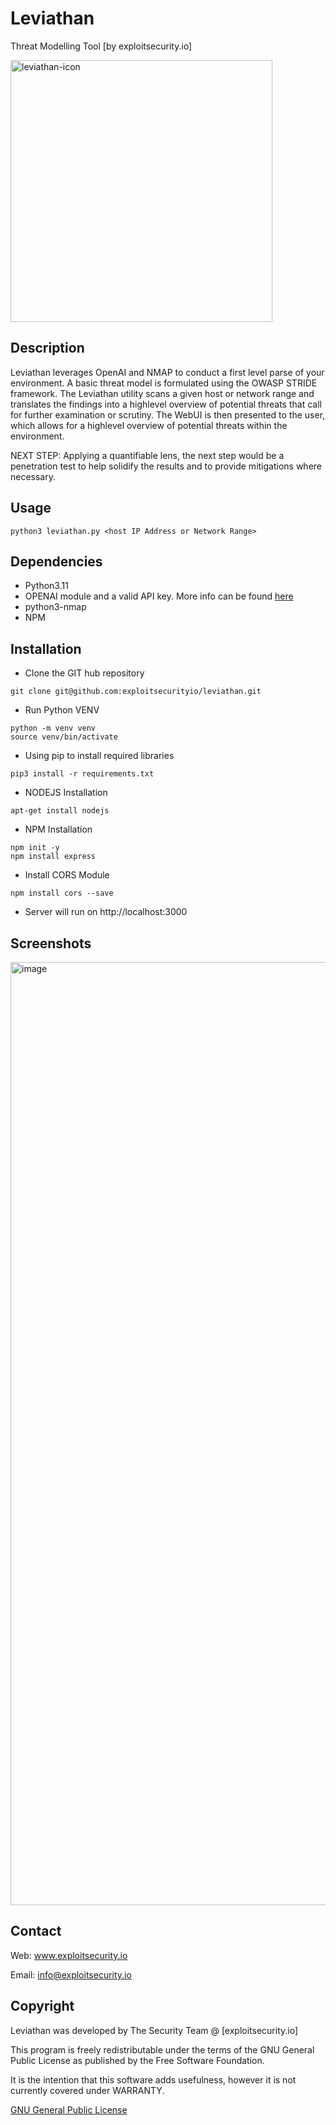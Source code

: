 # Leviathan
Threat Modelling Tool
[by exploitsecurity.io]

<img width="419" alt="leviathan-icon" src="https://github.com/exploitsecurityio/leviathan/assets/131332424/8885e90b-cbf3-47b3-8acb-d7e40efb50d4">

## Description

Leviathan leverages OpenAI and NMAP to conduct a first level parse of your environment. A basic threat model is formulated using the OWASP STRIDE framework. The Leviathan utility scans a given host or network range and translates the findings into a highlevel overview of potential threats that call for further examination or scrutiny. The WebUI is then presented to the user, which allows for a highlevel overview of potential threats within the environment.

NEXT STEP: Applying a quantifiable lens, the next step would be a penetration test to help solidify the results and to provide mitigations where necessary.

## Usage
```
python3 leviathan.py <host IP Address or Network Range>
```

## Dependencies

- Python3.11
- OPENAI module and a valid API key. More info can be found [here](https://platform.openai.com/docs/api-reference/introduction)
- python3-nmap
- NPM

## Installation

- Clone the GIT hub repository

```
git clone git@github.com:exploitsecurityio/leviathan.git
```

- Run Python VENV
```
python -m venv venv
source venv/bin/activate
```

- Using pip to install required libraries

```
pip3 install -r requirements.txt
```

- NODEJS Installation
```
apt-get install nodejs
```

- NPM Installation
  
```
npm init -y
npm install express
```

- Install CORS Module

```
npm install cors --save
```

- Server will run on http://localhost:3000

## Screenshots

<img width="1509" alt="image" src="https://github.com/exploitsecurityio/leviathan/assets/131332424/15d3528f-353d-45bc-bbf9-7ce3a7a308d2">

## Contact

Web: www.exploitsecurity.io

Email: info@exploitsecurity.io

## Copyright

Leviathan was developed by The Security Team @ [exploitsecurity.io]

This program is freely redistributable under the terms of the GNU General Public License as published by the Free Software Foundation.

It is the intention that this software adds usefulness, however it is not currently covered under WARRANTY.

[GNU General Public License](https://www.gnu.org/licenses/gpl-3.0.en.html)
